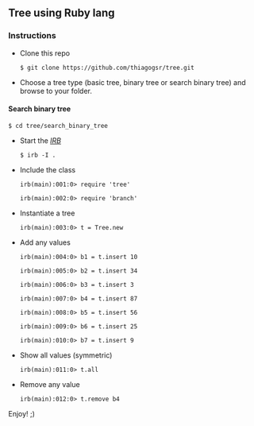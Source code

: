 ## Tree using Ruby lang

### Instructions
* Clone this repo

  `$ git clone https://github.com/thiagogsr/tree.git`

* Choose a tree type (basic tree, binary tree or search binary tree) and browse to your folder. 

#### Search binary tree

  `$ cd tree/search_binary_tree`

* Start the [_IRB_](http://www.ruby-doc.org/stdlib-2.0/libdoc/irb/rdoc/IRB.html)

  `$ irb -I .`
  
* Include the class

  `irb(main):001:0> require 'tree'`

  `irb(main):002:0> require 'branch'`
  
* Instantiate a tree

  `irb(main):003:0> t = Tree.new`

* Add any values

  `irb(main):004:0> b1 = t.insert 10`

  `irb(main):005:0> b2 = t.insert 34`

  `irb(main):006:0> b3 = t.insert 3`

  `irb(main):007:0> b4 = t.insert 87`

  `irb(main):008:0> b5 = t.insert 56`

  `irb(main):009:0> b6 = t.insert 25`

  `irb(main):010:0> b7 = t.insert 9`
  
* Show all values (symmetric)

  `irb(main):011:0> t.all`
  
* Remove any value

  `irb(main):012:0> t.remove b4`
  
Enjoy! ;)
